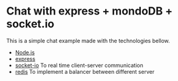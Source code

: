 # Chat with express + mondoDB + socket.io

This is a simple chat example made with the technologies bellow.

* [Node.js](https://nodejs.org)
* [express](https://expressjs.com/) 
* [socket-io](https://socket.io/) To real time client-server communication
* [redis](https://redis.io/) To implement a balancer between different server 